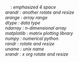 &emsp; : <em> emphasized 4 space  
arandr : another rotate and resize  
arange : array range  
dtype : data type  
ndarray : n-dimensional array  
matplotlib : matrix plotting library  
numpy : numerical python  
randr : rotate and resize  
uname : unix name  
xrandr : x org rotate and resize  
